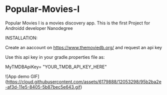 # Popular-Movies-I
Popular Movies I is a movies discovery app. This is the first Project for Androidd developer Nanodegree

INSTALLATION:

Create an aaccount on https://www.themoviedb.org/  and request an api key

Use this api key in your gradle.properties file as:

MyTMDBApiKey= "YOUR_TMDB_API_KEY_HERE"

![App demo GIF] (https://cloud.githubusercontent.com/assets/6179888/12053298/95b2ba2e-af3d-11e5-8405-5b87bec5e643.gif)

